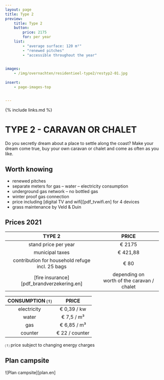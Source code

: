 ```yaml
---
layout: page
title: Type 2
preview: 
    title: Type 2
    button:
        price: 2175
        for: per year
    list:
        - "average surface: 120 m²"
        - "renewed pitches"
        - "accessible throughout the year"
       
        
images:
    - /img/overnachten/residentieel-type2/restyp2-01.jpg
    
insert:
    - page-images-top
    
    
---
```


{% include links.md %}

# TYPE 2 - CARAVAN OR CHALET

Do you secretly dream about a place to settle along the coast? Make your dream come true, buy your own caravan or chalet and come as often as you like. 


## Worth knowing

- renewed pitches
- separate meters for gas – water – electricity consumption
- underground gas network – no bottled gas
- winter proof gas connection
- price including [digital TV and wifi][pdf_tvwifi.en] for 4 devices
- grass maintenance by Veld & Duin


## Prices 2021

TYPE 2                |PRICE           |
:--------------------:|:--------------:|
stand price per year  |€ 2175            
municipal taxes       |€ 421,88 
contribution for household refuge<br>incl. 25 bags<br> | € 80   
[fire insurance][pdf_brandverzekering.en]      |depending on <br>worth of the caravan / chalet

CONSUMPTION ⑴           |PRICE         |
:--------------------:|:-------------:|
electricity         | € 0,39 / kw        
water                 | € 7,5 / m³  
gas                   | € 6,85 / m³       
counter     | € 22 / counter

⑴ price subject to changing energy charges

## Plan campsite

![Plan campsite][plan.en]
